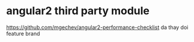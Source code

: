 # angular2 third party module
https://github.com/mgechev/angular2-performance-checklist
da thay doi feature brand
